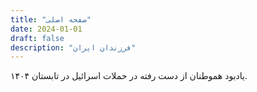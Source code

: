 ```yaml
---
title: "صفحه اصلی"
date: 2024-01-01
draft: false
description: "فرزندان ایران"
---
```


یادبود هموطنان از دست رفته در حملات اسرائیل در تابستان ۱۴۰۴.
